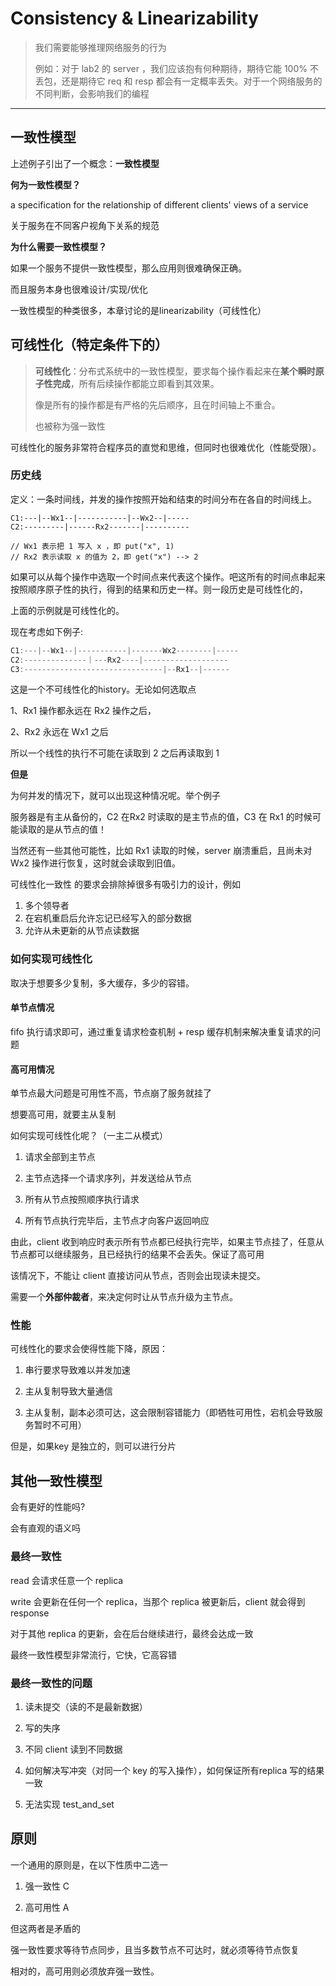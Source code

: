 # Consistency & Linearizability

> 我们需要能够推理网络服务的行为
> 
> 例如：对于 lab2 的 server ，我们应该抱有何种期待，期待它能 100% 不丢包，还是期待它 req 和 resp 都会有一定概率丢失。对于一个网络服务的不同判断，会影响我们的编程

--- 

## 一致性模型

上述例子引出了一个概念：**一致性模型**

**何为一致性模型？**

 a specification for the relationship of different clients' views of a service

关于服务在不同客户视角下关系的规范

**为什么需要一致性模型？**

如果一个服务不提供一致性模型，那么应用则很难确保正确。

而且服务本身也很难设计/实现/优化

一致性模型的种类很多，本章讨论的是linearizability（可线性化）

## 可线性化（特定条件下的）

> **可线性化**：分布式系统中的一致性模型，要求每个操作看起来在**某个瞬时原子性完成**，所有后续操作都能立即看到其效果。
> 
> 像是所有的操作都是有严格的先后顺序，且在时间轴上不重合。
> 
> 也被称为强一致性

可线性化的服务非常符合程序员的直觉和思维，但同时也很难优化（性能受限）。

### 历史线

定义：一条时间线，并发的操作按照开始和结束的时间分布在各自的时间线上。

```
C1:---|--Wx1--|-----------|--Wx2--|-----
C2:---------|------Rx2-------|----------

// Wx1 表示把 1 写入 x ，即 put("x", 1)
// Rx2 表示读取 x 的值为 2，即 get("x") --> 2
```

如果可以从每个操作中选取一个时间点来代表这个操作。吧这所有的时间点串起来按照顺序原子性的执行，得到的结果和历史一样。则一段历史是可线性化的，

上面的示例就是可线性化的。

现在考虑如下例子:

```java
C1:---|--Wx1--|-----------|-------Wx2--------|-----
C2:--------------｜---Rx2----|-------------------
C3:-------------------------------|--Rx1--|------
```

这是一个不可线性化的history。无论如何选取点

1、Rx1 操作都永远在 Rx2 操作之后，

2、Rx2 永远在 Wx1 之后

所以一个线性的执行不可能在读取到 2 之后再读取到 1

**但是**

为何并发的情况下，就可以出现这种情况呢。举个例子

服务器是有主从备份的，C2 在Rx2 时读取的是主节点的值，C3 在 Rx1 的时候可能读取的是从节点的值！

当然还有一些其他可能性，比如 Rx1 读取的时候，server 崩溃重启，且尚未对 Wx2 操作进行恢复，这时就会读取到旧值。

可线性化一致性 的要求会排除掉很多有吸引力的设计，例如

1. 多个领导者
2. 在宕机重启后允许忘记已经写入的部分数据
3. 允许从未更新的从节点读数据

### 如何实现可线性化

取决于想要多少复制，多大缓存，多少的容错。

#### 单节点情况

fifo 执行请求即可，通过重复请求检查机制  + resp 缓存机制来解决重复请求的问题

#### 高可用情况

单节点最大问题是可用性不高，节点崩了服务就挂了

想要高可用，就要主从复制

如何实现可线性化呢？（一主二从模式）

1. 请求全部到主节点

2. 主节点选择一个请求序列，并发送给从节点

3. 所有从节点按照顺序执行请求

4. 所有节点执行完毕后，主节点才向客户返回响应

由此，client 收到响应时表示所有节点都已经执行完毕，如果主节点挂了，任意从节点都可以继续服务，且已经执行的结果不会丢失。保证了高可用

该情况下，不能让 client 直接访问从节点，否则会出现读未提交。

需要一个**外部仲裁者**，来决定何时让从节点升级为主节点。

### 性能

可线性化的要求会使得性能下降，原因：

1. 串行要求导致难以并发加速

2. 主从复制导致大量通信

3. 主从复制，副本必须可达，这会限制容错能力（即牺牲可用性，宕机会导致服务暂时不可用）

但是，如果key 是独立的，则可以进行分片



## 其他一致性模型

会有更好的性能吗?

会有直观的语义吗



### 最终一致性

read 会请求任意一个 replica

write 会更新在任何一个 replica，当那个 replica 被更新后，client 就会得到response

对于其他 replica 的更新，会在后台继续进行，最终会达成一致



最终一致性模型非常流行，它快，它高容错



### 最终一致性的问题

1. 读未提交（读的不是最新数据）

2. 写的失序

3. 不同 client 读到不同数据

4. 如何解决写冲突（对同一个 key 的写入操作），如何保证所有replica 写的结果一致

5. 无法实现 test_and_set



## 原则

一个通用的原则是，在以下性质中二选一

1. 强一致性 C

2. 高可用性 A



但这两者是矛盾的

强一致性要求等待节点同步，且当多数节点不可达时，就必须等待节点恢复

相对的，高可用则必须放弃强一致性。


